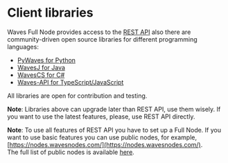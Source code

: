 # Client libraries

Waves Full Node provides access to the [REST API](/development-and-api/node-api-overview.md) also there are community-driven open source libraries for different programming languages:

* [PyWaves for Python](/development-and-api/client-libraries/pywaves.md)
* [WavesJ for Java](/development-and-api/client-libraries/wavesj.md)
* [WavesCS for C\#](/development-and-api/client-libraries/wavescs.md)
* [Waves-API for TypeScript/JavaScript](https://github.com/wavesplatform/waves-api) 

All libraries are open for contribution and testing.

**Note**: Libraries above can upgrade later than REST API, use them wisely. If you want to use the latest features, please, use REST API directly.

**Note**: To use all features of REST API you have to set up a Full Node. If you want to use basic features you can use public nodes, for example, [https://nodes.wavesnodes.com/](https://nodes.wavesnodes.com/).  
The full list of public nodes is available [here](http://dev.pywaves.org/generators/).

